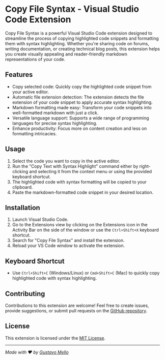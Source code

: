 # Copy File Syntax - Visual Studio Code Extension

<!-- ![Copy File Syntax Banner](./images/banner.png) -->

Copy File Syntax is a powerful Visual Studio Code extension designed to streamline the process of copying highlighted code snippets and formatting them with syntax highlighting. Whether you're sharing code on forums, writing documentation, or creating technical blog posts, this extension helps you create visually appealing and reader-friendly markdown representations of your code.

## Features

- Copy selected code: Quickly copy the highlighted code snippet from your active editor.
- Automatic file extension detection: The extension detects the file extension of your code snippet to apply accurate syntax highlighting.
- Markdown formatting made easy: Transform your code snippets into well-formatted markdown with just a click.
- Versatile language support: Supports a wide range of programming languages for precise syntax highlighting.
- Enhance productivity: Focus more on content creation and less on formatting intricacies.

## Usage

1. Select the code you want to copy in the active editor.
2. Run the "Copy Text with Syntax Highlight" command either by right-clicking and selecting it from the context menu or using the provided keyboard shortcut.
3. The highlighted code with syntax formatting will be copied to your clipboard.
4. Paste the markdown-formatted code snippet in your desired location.

## Installation

1. Launch Visual Studio Code.
2. Go to the Extensions view by clicking on the Extensions icon in the Activity Bar on the side of the window or use the `Ctrl+Shift+X` keyboard shortcut.
3. Search for "Copy File Syntax" and install the extension.
4. Reload your VS Code window to activate the extension.

## Keyboard Shortcut

- Use `Ctrl+Shift+C` (Windows/Linux) or `Cmd+Shift+C` (Mac) to quickly copy highlighted code with syntax highlighting.

## Contributing

Contributions to this extension are welcome! Feel free to create issues, provide suggestions, or submit pull requests on the [GitHub repository](https://github.com/GustavoMelloGit/copy-file-syntax-extension).

## License

This extension is licensed under the [MIT License](LICENSE).

---

*Made with ❤️ by [Gustavo Mello](https://www.linkedin.com/in/gustavo-marques-mello/)*
